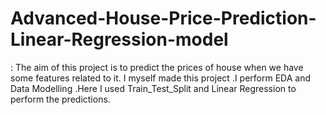 # Advanced-House-Price-Prediction-Linear-Regression-model
: The aim of this project is to predict the prices of house when we have some features related to it. I myself made this project .I perform EDA and Data Modelling .Here I used Train_Test_Split and Linear Regression to perform the predictions.

